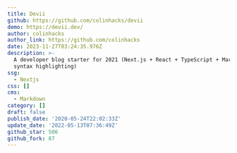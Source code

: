 ```yaml
---
title: Devii
github: https://github.com/colinhacks/devii
demo: https://devii.dev/
author: colinhacks
author_link: https://github.com/colinhacks
date: 2023-11-27T03:24:35.976Z
description: >-
  A developer blog starter for 2021 (Next.js + React + TypeScript + Markdown +
  syntax highlighting)
ssg:
  - Nextjs
css: []
cms:
  - Markdown
category: []
draft: false
publish_date: '2020-05-24T22:02:33Z'
update_date: '2022-05-13T07:36:49Z'
github_star: 506
github_fork: 87
---
```

